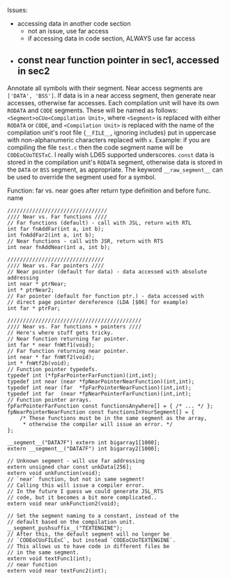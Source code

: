 Issues:
- accessing data in another code section
    - not an issue, use far access
    - if accessing data in code section, ALWAYS use far access
- const near function pointer in sec1, accessed in sec2
    - 


Annotate all symbols with their segment.
Near access segments are `['DATA', 'BSS']`.
If data is in a near access segment, then generate near accesses, otherwise far accesses.
Each compilation unit will have its own `RODATA` and `CODE` segments. These will be named as follows: `<Segment>oCUo<Compilation Unit>`, where `<Segment>` is replaced with either `RODATA` or `CODE`, and `<Compilation Unit>` is replaced with the name of the compilation unit's root file (`__FILE__`, ignoring includes) put in uppercase with non-alphanumeric characters replaced with `x`.
Example: if you are compiling the file `test.c` then the code segment name will be `CODEoCUoTESTxC`. I really wish LD65 supported underscores.
`const` data is stored in the compilation unit's `RODATA` segment, otherwise data is stored in the `DATA` or `BSS` segment, as appropriate.
The keyword `__raw_segment__` can be used to override the segment used for a symbol.

Function: far vs. near goes after return type definition and before func. name


```
////////////////////////////////
//// Near vs. Far functions ////
// Far functions (default) - call with JSL, return with RTL
int far fnAddFar(int a, int b);
int fnAddFar2(int a, int b);
// Near functions - call with JSR, return with RTS
int near fnAddNear(int a, int b);

///////////////////////////////
//// Near vs. Far pointers ////
// Near pointer (default for data) - data accessed with absolute addressing
int near * ptrNear;
int * ptrNear2;
// Far pointer (default for function ptr.) - data accessed with
// direct page pointer dereference (LDA [$06] for example)
int far * ptrFar;

///////////////////////////////////////////
//// Near vs. Far functions + pointers ////
// Here's where stuff gets tricky.
// Near function returning far pointer.
int far * near fnWtf1(void);
// Far function returning near pointer.
int near * far fnWtf2(void);
int * fnWtf2b(void);
// Function pointer typedefs.
typedef int (*fpFarPointerFarFunction)(int,int);
typedef int near (near *fpNearPointerNearFunction)(int,int);
typedef int near (far  *fpFarPointerNearFunction)(int,int);
typedef int far  (near *fpNearPointerFarFunction)(int,int);
// Function pointer arrays.
fpFarPointerFarFunction const functionsAnywhere[] = { /* ... */ };
fpNearPointerNearFunction const functionsInYourSegment[] = {
    /* These functions must be in the same segment as the array,
     * otherwise the compiler will issue an error. */
};

__segment__("DATA7F") extern int bigarray1[1000];
extern __segment__("DATA7F") int bigarray2[1000];

// Unknown segment - will use far addressing
extern unsigned char const unkData[256];
extern void unkFunction(void);
// `near` function, but not in same segment!
// Calling this will issue a compiler error.
// In the future I guess we could generate JSL_RTS
// code, but it becomes a bit more complicated..
extern void near unkFunction2(void);

// Set the segment naming to a constant, instead of the
// default based on the compilation unit.
__segment_pushsuffix__("TEXTENGINE");
// After this, the default segment will no longer be 
// `CODEoCUoFILExC`, but instead `CODEoCUoTEXTENGINE`.
// This allows us to have code in different files be
// in the same segment.
extern void textFunc1(int);
// near function
extern void near textFunc2(int);

```
